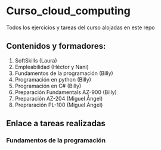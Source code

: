 # Curso_cloud_computing
Todos los ejercicios y tareas del curso alojadas en este repo
## Contenidos y formadores:
  1. SoftSkills (Laura)
  2. Empleabilidad (Héctor y Nani)
  3. Fundamentos de la programación (Billy)
  4. Programación en python (Billy)
  5. Programación en C# (Billy)
  6. Preparación Fundamentals AZ-900 (Billy)
  7. Preparación AZ-204 (Miguel Ángel)
  8. Prepraración PL-100 (Miguel Ángel)

## Enlace a tareas realizadas

### Fundamentos de la programación 

